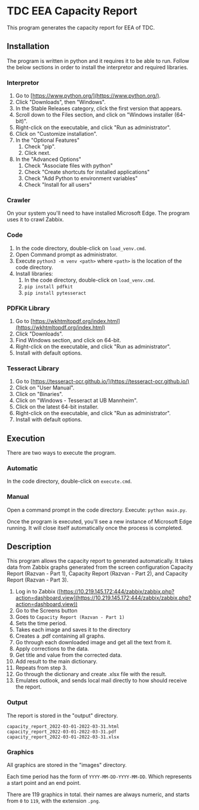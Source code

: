 # TDC EEA Capacity Report

This program generates the capacity report for EEA of TDC. 


## Installation

The program is written in python and it requires it to be able to run. Follow the below sections in order to install the interpretor and required libraries. 

### Interpretor

1. Go to [https://www.python.org/](https://www.python.org/). 
2. Click "Downloads", then "Windows".
3. In the Stable Releases category, click the first version that appears. 
4. Scroll down to the Files section, and click on "Windows installer (64-bit)".
5. Right-click on the executable, and click "Run as administrator". 
6. Click on "Customize installation". 
7. In the "Optional Features"
    1. Check "pip". 
    2. Click next.
8. In the "Advanced Options"
    1. Check "Associate files with python"
    2. Check "Create shortcuts for installed applications"
    3. Check "Add Python to environment variables"
    4. Check "Install for all users"


### Crawler

On your system you'll need to have installed Microsoft Edge. The program uses it to crawl Zabbix. 


### Code

1. In the code directory, double-click on `load_venv.cmd`. 
2. Open Command prompt as administrator. 
3. Execute `python3 -m venv <path>` where `<path>` is the location of the code directory.  
4. Install libraries:
    1. In the code directory, double-click on `load_venv.cmd`. 
    2. `pip install pdfkit`
    3. `pip install pytesseract`


### PDFKit Library
1. Go to [https://wkhtmltopdf.org/index.html](https://wkhtmltopdf.org/index.html)
2. Click "Downloads".
3. Find Windows section, and click on 64-bit. 
4. Right-click on the executable, and click "Run as administrator". 
5. Install with default options.


### Tesseract Library
1. Go to [https://tesseract-ocr.github.io/](https://tesseract-ocr.github.io/)
2. Click on "User Manual".
3. Click on "Binaries".
4. Click on "Windows - Tesseract at UB Mannheim".
5. Click on the latest 64-bit installer. 
6. Right-click on the executable, and click "Run as administrator". 
7. Install with default options.


## Execution
There are two ways to execute the program. 

### Automatic
In the code directory, double-click on `execute.cmd`. 

### Manual
Open a command prompt in the code directory. 
Execute: `python main.py`.


Once the program is executed, you'll see a new instance of Microsoft Edge running. It will close itself automatically once the process is completed. 


## Description

This program allows the capacity report to generated automatically. It takes data from Zabbix graphs generated from the screen configuration Capacity Report (Razvan - Part 1), Capacity Report (Razvan - Part 2), and Capacity Report (Razvan - Part 3). 

1. Log in to Zabbix ([https://10.219.145.172:444/zabbix/zabbix.php?action=dashboard.view](https://10.219.145.172:444/zabbix/zabbix.php?action=dashboard.view))
2. Go to the Screens button
3. Goes to `Capacity Report (Razvan - Part 1)`
4. Sets the time period. 
5. Takes each image and saves it to the directory 
6. Creates a .pdf containing all graphs. 
7. Go through each downloaded image and get all the text from it. 
8. Apply corrections to the data. 
9. Get title and value from the corrected data. 
10. Add result to the main dictionary. 
11. Repeats from step 3. 
12. Go through the dictionary and create .xlsx file with the result.
13. Emulates outlook, and sends local mail directly to how should receive the report. 


### Output

The report is stored in the "output" directory. 

```
capacity_report_2022-03-01-2022-03-31.html
capacity_report_2022-03-01-2022-03-31.pdf
capacity_report_2022-03-01-2022-03-31.xlsx
```

### Graphics

All graphics are stored in the "images" directory. 

Each time period has the form of `YYYY-MM-DD-YYYY-MM-DD`. Which represents a start point and an end point. 

There are 119 graphics in total. their names are always numeric, and starts from `0` to `119`, with the extension `.png`. 

